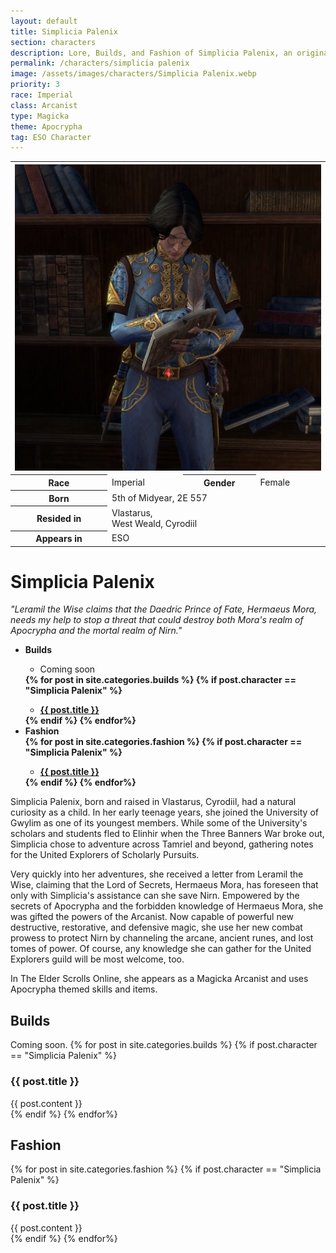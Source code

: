 ```yaml
---
layout: default
title: Simplicia Palenix
section: characters
description: Lore, Builds, and Fashion of Simplicia Palenix, an original character by Samantha Says that apprears as a Magicka Arcanist in The Elder Scrolls Online.
permalink: /characters/simplicia palenix
image: /assets/images/characters/Simplicia Palenix.webp
priority: 3
race: Imperial
class: Arcanist
type: Magicka
theme: Apocrypha
tag: ESO Character
---
```


<table class="character">
    <tr>
        <th colspan="4">
            <img style="max-width: 100%; max-height: 100%" src="/assets/images/characters/Simplicia Palenix.webp" alt="Simplicia Palenix">
        </th>
    </tr><tr>
        <th>Race</th>
        <td>Imperial</td>
        <th>Gender</th>
        <td>Female</td>
    </tr><tr>
        <th>Born</th>
        <td colspan="3">5th of Midyear, 2E 557</td>
    </tr><tr>
        <th>Resided in</th>
        <td colspan="3">Vlastarus,<br>West Weald, Cyrodiil</td>
    </tr><tr>
        <th>Appears in</th>
        <td colspan="3">ESO</td>
    </tr>
</table>

<h1>Simplicia Palenix</h1>
<p style="font-style: italic">"Leramil the Wise claims that the Daedric Prince of Fate, Hermaeus Mora, needs my help to stop a threat that could destroy both Mora's realm of Apocrypha and the mortal realm of Nirn."</p>

<ul style="font-weight: bold">
<li>Builds</li>
<ul>
    <li style="font-weight: normal">Coming soon</li>
</ul>
{% for post in site.categories.builds %}
{% if post.character == "Simplicia Palenix" %}
<ul>
    <li><a href="#{{ post.title }}">{{ post.title }}</a></li>
</ul>
{% endif %}
{% endfor%}
<li>Fashion</li>
{% for post in site.categories.fashion %}
{% if post.character == "Simplicia Palenix" %}
<ul>
    <li><a href="#{{ post.title }}">{{ post.title }}</a></li>
</ul>
{% endif %}
{% endfor%}
</ul>

Simplicia Palenix, born and raised in Vlastarus, Cyrodiil, had a natural curiosity as a child. In her early teenage years, she joined the University of Gwylim as one of its youngest members. While some of the University's scholars and students fled to Elinhir when the Three Banners War broke out, Simplicia chose to adventure across Tamriel and beyond, gathering notes for the United Explorers of Scholarly Pursuits.

Very quickly into her adventures, she received a letter from Leramil the Wise, claiming that the Lord of Secrets, Hermaeus Mora, has foreseen that only with Simplicia's assistance can she save Nirn. Empowered by the secrets of Apocrypha and the forbidden knowledge of Hermaeus Mora, she was gifted the powers of the Arcanist. Now capable of powerful new destructive, restorative, and defensive magic, she use her new combat prowess to protect Nirn by channeling the arcane, ancient runes, and lost tomes of power. Of course, any knowledge she can gather for the United Explorers guild will be most welcome, too.

In The Elder Scrolls Online, she appears as a Magicka Arcanist and uses Apocrypha themed skills and items.

<h2 class="builds" id="builds">Builds</h2>
Coming soon.
{% for post in site.categories.builds %}
{% if post.character == "Simplicia Palenix" %}
<h3 id="{{ post.title }}">{{ post.title }}</h3>
<div class="buildContainer">
    {{ post.content }}
</div>
{% endif %}
{% endfor%}

<h2 class="fashion" id="fashion">Fashion</h2>
{% for post in site.categories.fashion %}
{% if post.character == "Simplicia Palenix" %}
<h3 id="{{ post.title }}">{{ post.title }}</h3>
<div class="fashionContainer">
    {{ post.content }}
</div>
{% endif %}
{% endfor%}